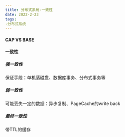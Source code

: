 ```yaml
---
title: 分布式系统-一致性
date: 2022-2-23
tags:
-分布式系统
---
```


#### CAP VS BASE

#### 一致性

##### 强一致性

保证手段：单机落磁盘、数据库事务、分布式事务等

##### 弱一致性

可能丢失一定的数据：异步复制、PageCache的write back

##### 最终一致性

带TTL的缓存
